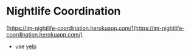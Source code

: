 # Nightlife Coordination
[https://im-nightlife-coordination.herokuapp.com/](https://im-nightlife-coordination.herokuapp.com/)
- use [yelp](https://www.yelp.com/fusion)

